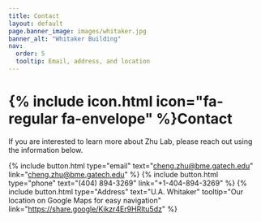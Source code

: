 ```yaml
---
title: Contact
layout: default
page.banner_image: images/whitaker.jpg
banner_alt: "Whitaker Building"
nav:
  order: 5
  tooltip: Email, address, and location
---
```


# {% include icon.html icon="fa-regular fa-envelope" %}Contact

If you are interested to learn more about Zhu Lab, please reach out using the information below. 

{%
  include button.html
  type="email"
  text="cheng.zhu@bme.gatech.edu"
  link="cheng.zhu@bme.gatech.edu"
%}
{%
  include button.html
  type="phone"
  text="(404) 894-3269"
  link="+1-404-894-3269"
%}
{%
  include button.html
  type="Address"
  text="U.A. Whitaker"
  tooltip="Our location on Google Maps for easy navigation"
  link="https://share.google/Kikzr4Er9HRltu5dz"
%}


